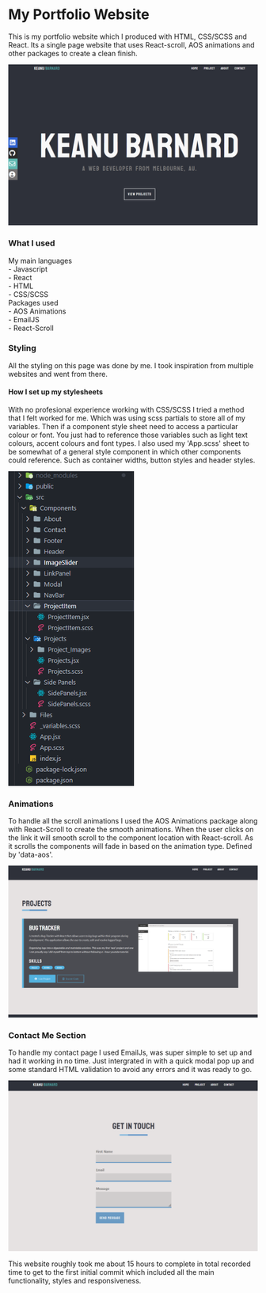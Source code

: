 <h1>My Portfolio Website</h1>
This is my portfolio website which I produced with HTML, CSS/SCSS and React. Its a single page website that uses React-scroll, AOS animations and other packages to create a clean finish. 

![Header Img](./Read-Me-Imgs/Header.PNG)

<h3>What I used</h3>
My main languages 
<br>
- Javascript 
<br>
- React
<br> 
- HTML
<br>
- CSS/SCSS
<br>
Packages used 
<br>
- AOS Animations
<br>
- EmailJS
<br>
- React-Scroll


<h3> Styling </h3> 
All the styling on this page was done by me. I took inspiration from multiple websites and went from there. <br>
<h4> How I set up my stylesheets </h4>
With no profesional experience working with CSS/SCSS I tried a method that I felt worked for me. Which was using scss partials to store all of my variables. Then if a component style sheet need to access a particular colour or font. You just had to reference those variables such as light text colours, accent colours and font types. I also used my 'App.scss' sheet to be somewhat of a general style component in which other components could reference. Such as container widths, button styles and header styles.

![File Set up Img](./Read-Me-Imgs/fileSystem.PNG)

<h3> Animations </h3>
To handle all the scroll animations I used the AOS Animations package along with React-Scroll to create the smooth animations. When the user clicks on the link it will smooth scroll to the component location with React-scroll. As it scrolls the components will fade in based on the animation type. Defined by 'data-aos'.

![Projects Img](./Read-Me-Imgs/Projects.PNG)

<h3> Contact Me Section </h3>
To handle my contact page I used EmailJs, was super simple to set up and had it working in no time. Just intergrated in with a quick modal pop up and some standard HTML validation to avoid any errors and it was ready to go. 


![Contact Img](./Read-Me-Imgs/Contact.PNG)


This website roughly took me about 15 hours to complete in total recorded time to get to the first initial commit which included all the main functionality, styles and responsiveness.
